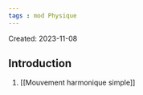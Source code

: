 ```yaml
---
tags : mod Physique
---
```

Created: 2023-11-08

## Introduction
1. [[Mouvement harmonique simple]] 
